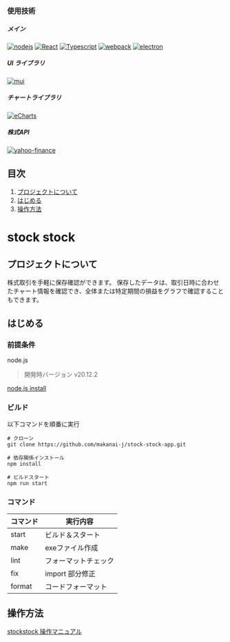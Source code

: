 ### 使用技術

##### メイン

[![nodejs][node.js]][nodejs-url]
[![React][React.js]][React-url]
[![Typescript][Typescript]][Typescript-url]
[![webpack][Webpack.com]][webpack-url]
[![electron][Electron.com]][Electron-url]

##### UI ライブラリ

[![mui][mui.com]][Electron-url]

##### チャートライブラリ

[![eCharts][eCharts.com]][eCharts-url]

##### 株式API

[![yahoo-finance][yfinance.com]][yfinance-url]

## 目次

1. [プロジェクトについて](#プロジェクトについて)
2. [はじめる](#はじめる)
3. [操作方法](#操作方法)

# stock stock

## プロジェクトについて

株式取引を手軽に保存確認ができます。
保存したデータは、取引日時に合わせたチャート情報を確認でき、全体または特定期間の損益をグラフで確認することもできます。

## はじめる

### 前提条件

node.js

> 開発時バージョン
> v20.12.2

[node.js install](https://nodejs.org/en/download/package-manager)

### ビルド

以下コマンドを順番に実行

```
# クローン
git clone https://github.com/makanai-j/stock-stock-app.git
```

```
# 依存関係インストール
npm install
```

```
# ビルドスタート
npm run start
```

### コマンド

| コマンド | 実行内容             |
| -------- | -------------------- |
| start    | ビルド＆スタート     |
| make     | exeファイル作成      |
| lint     | フォーマットチェック |
| fix      | import 部分修正      |
| format   | コードフォーマット   |

## 操作方法

[stockstock 操作マニュアル](https://makanai-j.github.io/stock-stock.github.io/?version=a1b2c3d)

<!-- MARKDOWN LINKS & IMAGES -->
<!-- https://www.markdownguide.org/basic-syntax/#reference-style-links -->

<!--main process-->

[node.js]: https://img.shields.io/badge/Node.js-fff?style=flat&logo=nodedotjs&logoColor=%235FA04E
[nodejs-url]: https://nodejs.org/en/
[React.js]: https://img.shields.io/badge/React-20232A?style=flat&logo=react&logoColor=61DAFB
[React-url]: https://reactjs.org/
[Typescript]: https://img.shields.io/badge/TypeScript-3178C6?style=flat&logo=typescript&logoColor=fff
[Typescript-url]: https://www.typescriptlang.org/
[Electron.com]: https://img.shields.io/badge/electron-47848F?style=flat&logo=electron&logoColor=fff
[Electron-url]: https://www.electronjs.org/ja/
[Webpack.com]: https://img.shields.io/badge/webpack-2b3a42?style=flat&logo=webpack&logoColor=%238DD6F9
[Webpack-url]: https://webpack.js.org/

<!--renderer process-->

[mui.com]: https://img.shields.io/badge/MUI-fff?style=flat&logo=mui&logoColor=%23007FFF
[mui-url]: https://mui.com/
[eCharts.com]: https://img.shields.io/badge/apache%20eCharts-fff?style=flat&logo=apacheecharts&logoColor=%23AA344D
[eCharts-url]: https://echarts.apache.org/en/index.html
[yfinance.com]: https://img.shields.io/badge/yahoofinance2-fff?style=flat&logoColor=fff&color=639
[yfinance-url]: https://github.com/gadicc/node-yahoo-finance2#readme

